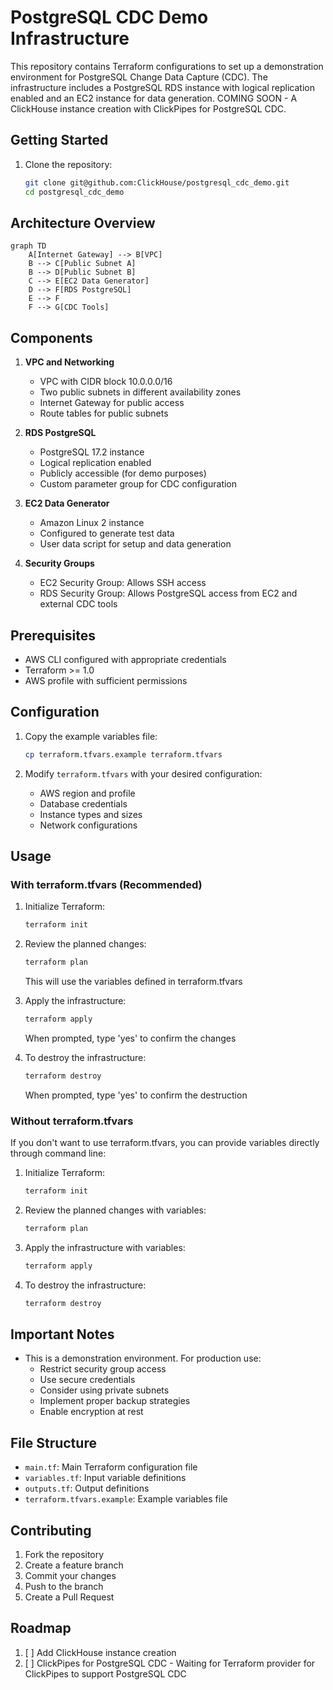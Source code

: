 # PostgreSQL CDC Demo Infrastructure

This repository contains Terraform configurations to set up a demonstration environment for PostgreSQL Change Data Capture (CDC). The infrastructure includes a PostgreSQL RDS instance with logical replication enabled and an EC2 instance for data generation. COMING SOON - A ClickHouse instance creation with ClickPipes for PostgreSQL CDC.

## Getting Started

1. Clone the repository:
   ```bash
   git clone git@github.com:ClickHouse/postgresql_cdc_demo.git
   cd postgresql_cdc_demo
   ```

## Architecture Overview

```mermaid
graph TD
    A[Internet Gateway] --> B[VPC]
    B --> C[Public Subnet A]
    B --> D[Public Subnet B]
    C --> E[EC2 Data Generator]
    D --> F[RDS PostgreSQL]
    E --> F
    F --> G[CDC Tools]
```

## Components

1. **VPC and Networking**

   - VPC with CIDR block 10.0.0.0/16
   - Two public subnets in different availability zones
   - Internet Gateway for public access
   - Route tables for public subnets

2. **RDS PostgreSQL**

   - PostgreSQL 17.2 instance
   - Logical replication enabled
   - Publicly accessible (for demo purposes)
   - Custom parameter group for CDC configuration

3. **EC2 Data Generator**

   - Amazon Linux 2 instance
   - Configured to generate test data
   - User data script for setup and data generation

4. **Security Groups**
   - EC2 Security Group: Allows SSH access
   - RDS Security Group: Allows PostgreSQL access from EC2 and external CDC tools

## Prerequisites

- AWS CLI configured with appropriate credentials
- Terraform >= 1.0
- AWS profile with sufficient permissions

## Configuration

1. Copy the example variables file:

   ```bash
   cp terraform.tfvars.example terraform.tfvars
   ```

2. Modify `terraform.tfvars` with your desired configuration:
   - AWS region and profile
   - Database credentials
   - Instance types and sizes
   - Network configurations

## Usage

### With terraform.tfvars (Recommended)

1. Initialize Terraform:

   ```bash
   terraform init
   ```

2. Review the planned changes:

   ```bash
   terraform plan
   ```

   This will use the variables defined in terraform.tfvars

3. Apply the infrastructure:

   ```bash
   terraform apply
   ```

   When prompted, type 'yes' to confirm the changes

4. To destroy the infrastructure:
   ```bash
   terraform destroy
   ```
   When prompted, type 'yes' to confirm the destruction

### Without terraform.tfvars

If you don't want to use terraform.tfvars, you can provide variables directly through command line:

1. Initialize Terraform:

   ```bash
   terraform init
   ```

2. Review the planned changes with variables:

   ```bash
   terraform plan
   ```

3. Apply the infrastructure with variables:

   ```bash
   terraform apply
   ```

4. To destroy the infrastructure:
   ```bash
   terraform destroy
   ```

## Important Notes

- This is a demonstration environment. For production use:
  - Restrict security group access
  - Use secure credentials
  - Consider using private subnets
  - Implement proper backup strategies
  - Enable encryption at rest

## File Structure

- `main.tf`: Main Terraform configuration file
- `variables.tf`: Input variable definitions
- `outputs.tf`: Output definitions
- `terraform.tfvars.example`: Example variables file

## Contributing

1. Fork the repository
2. Create a feature branch
3. Commit your changes
4. Push to the branch
5. Create a Pull Request

## Roadmap

1. [ ] Add ClickHouse instance creation
2. [ ] ClickPipes for PostgreSQL CDC - Waiting for Terraform provider for ClickPipes to support PostgreSQL CDC
